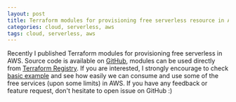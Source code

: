 ```yaml
---
layout: post
title: Terraform modules for provisioning free serverless resource in AWS cloud
categories: cloud, serverless, aws
tags: cloud, serverless, aws
---
```


Recently I published Terraform modules for provisioning free serverless in AWS. Source code is available on [GitHub](https://github.com/sebastianczech/terraform-aws-free-serverless-modules), modules can be used directly from [Terraform Registry](https://registry.terraform.io/modules/sebastianczech/free-serverless-modules/aws/latest). If you are interested, I strongly encourage to check [basic example](https://github.com/sebastianczech/terraform-aws-free-serverless-modules/tree/main/examples/basic) and see how easily we can consume and use some of the free services (upon some limits) in AWS. If you have any feedback or feature request, don't hesitate to open issue on GitHub :)